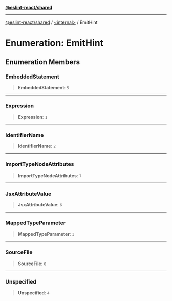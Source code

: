 [**@eslint-react/shared**](../../README.md)

***

[@eslint-react/shared](../../README.md) / [\<internal\>](../README.md) / EmitHint

# Enumeration: EmitHint

## Enumeration Members

### EmbeddedStatement

> **EmbeddedStatement**: `5`

***

### Expression

> **Expression**: `1`

***

### IdentifierName

> **IdentifierName**: `2`

***

### ImportTypeNodeAttributes

> **ImportTypeNodeAttributes**: `7`

***

### JsxAttributeValue

> **JsxAttributeValue**: `6`

***

### MappedTypeParameter

> **MappedTypeParameter**: `3`

***

### SourceFile

> **SourceFile**: `0`

***

### Unspecified

> **Unspecified**: `4`
